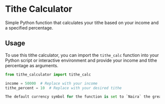 # Tithe Calculator

Simple Python function that calculates your tithe based on your income and a specified percentage.

## Usage

To use this tithe calculator, you can import the `tithe_calc` function into your Python script or interactive environment and provide your income and tithe percentage as arguments.

```python
from tithe_calculator import tithe_calc

income = 50000  # Replace with your income
tithe_percent = 10  # Replace with your desired tithe

The default currency symbol for the function is set to `Naira` the great `Nigerian` currency symbol!
